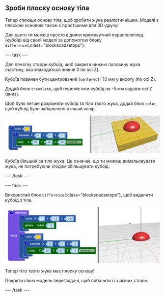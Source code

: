 ## Зроби плоску основу тіла

Тепер сплющи основу тіла, щоб зробити жука реалістичнішим. Моделі з плоскою основою також є простішими для 3D-друку!

Для цього ти можеш просто відняти прямокутний паралелепіпед (кубоїд) від своєї моделі за допомогою блоку `difference`{:class="blockscadsetops"}.

--- task ---

Для початку створи кубоїд, щоб закрити нижню половину жука (частину, яка знаходиться нижче 0 по осі Z).

Кубоїд повинен бути центрований (`centered`) і 10 мм у висоту (по осі Z).

Додай блок `translate`, щоб перемістити кубоїд на -5 мм вздовж осі Z (вниз).

Щоб було легше розрізняти кубоїд та тіло твого жука, додай блок `color`, щоб кубоїд було забарвлено в інший колір.

![знімок екрана](images/bug-body-cuboid.png)

Кубоїд більший за тіло жука. Це означає, що ти можеш домальовувати жука, не потребуючи згодом збільшувати кубоїд.

--- /task ---

--- task ---

Використай блок `difference`{:class="blockscadsetops"}, щоб видалити кубоїд з тіла.

![знімок екрана](images/bug-difference.png)

Тепер тіло твого жука має плоску основу!

Покрути свою модель переглядачі, щоб побачити її з різних сторін.

--- /task ---



  
